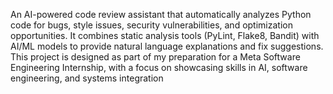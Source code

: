 An AI-powered code review assistant that automatically analyzes Python code for bugs, style issues, security vulnerabilities, and optimization opportunities.
It combines static analysis tools (PyLint, Flake8, Bandit) with AI/ML models to provide natural language explanations and fix suggestions.
This project is designed as part of my preparation for a Meta Software Engineering Internship, with a focus on showcasing skills in AI, software engineering, and systems integration
